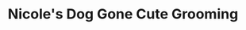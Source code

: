 ---
title: "Nicole's Dog Gone Cute Grooming"
url: /roswell/nicoles-dog-gone-cute-grooming/
shop: pet grooming
---